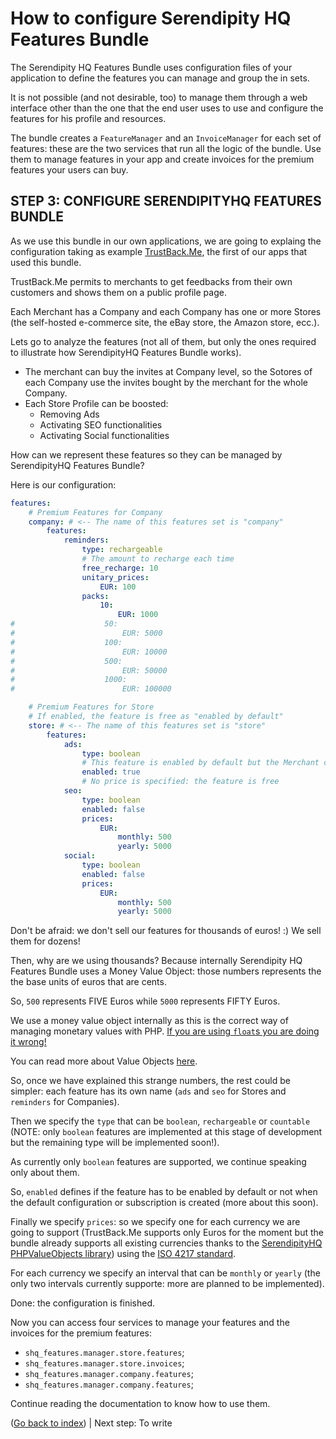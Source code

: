 How to configure Serendipity HQ Features Bundle
===============================================

The Serendipity HQ Features Bundle uses configuration files of your application to define the features you can manage and group the in sets.

It is not possible (and not desirable, too) to manage them through a web interface other than the one that the end user uses to use and configure the features for his profile and resources.

The bundle creates a `FeatureManager` and an `InvoiceManager` for each set of features: these are the two services that run all the logic of the bundle. Use them to manage features in your app and create invoices for the premium features your users can buy.

STEP 3: CONFIGURE SERENDIPITYHQ FEATURES BUNDLE
-----------------------------------------------

As we use this bundle in our own applications, we are going to explaing the configuration taking as example [TrustBack.Me](//trustback.me), the first of our apps that used this bundle.

TrustBack.Me permits to merchants to get feedbacks from their own customers and shows them on a public profile page.

Each Merchant has a Company and each Company has one or more Stores (the self-hosted e-commerce site, the eBay store, the Amazon store, ecc.).

Lets go to analyze the features (not all of them, but only the ones required to illustrate how SerendipityHQ Features Bundle works).
 
- The merchant can buy the invites at Company level, so the Sotores of each Company use the invites bought by the merchant for the whole Company.
- Each Store Profile can be boosted:
    - Removing Ads
    - Activating SEO functionalities
    - Activating Social functionalities

How can we represent these features so they can be managed by SerendipityHQ Features Bundle?

Here is our configuration:

```yaml
features:
    # Premium Features for Company
    company: # <-- The name of this features set is "company"
        features:
            reminders:
                type: rechargeable
                # The amount to recharge each time
                free_recharge: 10
                unitary_prices:
                    EUR: 100
                packs:
                    10:
                        EUR: 1000
#                    50:
#                        EUR: 5000
#                    100:
#                        EUR: 10000
#                    500:
#                        EUR: 50000
#                    1000:
#                        EUR: 100000

    # Premium Features for Store
    # If enabled, the feature is free as "enabled by default"
    store: # <-- The name of this features set is "store"
        features:
            ads:
                type: boolean
                # This feature is enabled by default but the Merchant can disable it anyway from the subscription page
                enabled: true
                # No price is specified: the feature is free
            seo:
                type: boolean
                enabled: false
                prices:
                    EUR:
                        monthly: 500
                        yearly: 5000
            social:
                type: boolean
                enabled: false
                prices:
                    EUR:
                        monthly: 500
                        yearly: 5000
```

Don't be afraid: we don't sell our features for thousands of euros! :) We sell them for dozens!

Then, why are we using thousands? Because internally Serendipity HQ Features Bundle uses a Money Value Object: those numbers represents the the base units of euros that are cents.

So, `500` represents FIVE Euros while `5000` represents FIFTY Euros.

We use a money value object internally as this is the correct way of managing monetary values with PHP. [If you are using `float`s you are doing it wrong!](https://github.com/moneyphp/money)

You can read more about Value Objects [here](https://github.com/Aerendir/PHPValueObjects).

So, once we have explained this strange numbers, the rest could be simpler: each feature has its own name (`ads` and `seo` for Stores and `reminders` for Companies).

Then we specify the `type` that can be `boolean`, `rechargeable` or `countable` (NOTE: only `boolean` features are implemented at this stage of development but the remaining type will be implemented soon!).

As currently only `boolean` features are supported, we continue speaking only about them.

So, `enabled` defines if the feature has to be enabled by default or not when the default configuration or subscription is created (more about this soon).

Finally we specify `prices`: so we specify one for each currency we are going to support (TrustBack.Me supports only Euros for the moment but the bundle already supports all existing currencies thanks to the [SerendipityHQ PHPValueObjects library](https://github.com/Aerendir/PHPValueObjects)) using the [ISO 4217 standard](https://en.wikipedia.org/wiki/ISO_4217).

For each currency we specify an interval that can be `monthly` or `yearly` (the only two intervals currently supporte: more are planned to be implemented).

Done: the configuration is finished.

Now you can access four services to manage your features and the invoices for the premium features:

- `shq_features.manager.store.features`;
- `shq_features.manager.store.invoices`;
- `shq_features.manager.company.features`;
- `shq_features.manager.company.features`;

Continue reading the documentation to know how to use them.

([Go back to index](Index.md)) | Next step: To write
